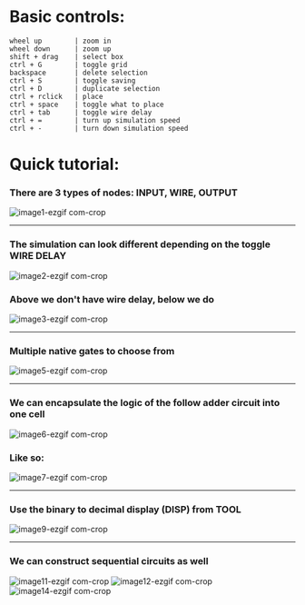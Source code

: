 
# Basic controls:
```
wheel up        | zoom in
wheel down      | zoom up
shift + drag    | select box
ctrl + G        | toggle grid
backspace       | delete selection
ctrl + S        | toggle saving
ctrl + D        | duplicate selection
ctrl + rclick   | place
ctrl + space    | toggle what to place
ctrl + tab      | toggle wire delay
ctrl + =        | turn up simulation speed
ctrl + -        | turn down simulation speed
```
# Quick tutorial:
### There are 3 types of nodes: INPUT, WIRE, OUTPUT

![image1-ezgif com-crop](https://github.com/user-attachments/assets/cc89dc06-cf91-4d51-8665-855d25281d7b)
***
### The simulation can look different depending on the toggle WIRE DELAY

![image2-ezgif com-crop](https://github.com/user-attachments/assets/31345394-c46f-4231-88a3-f6678d886258)
### Above we don't have wire delay, below we do

![image3-ezgif com-crop](https://github.com/user-attachments/assets/af16cb51-88b6-40a9-8289-21e21256bdf0)
***
### Multiple native gates to choose from

![image5-ezgif com-crop](https://github.com/user-attachments/assets/af90a85b-cc52-496f-9375-4ea353546a1d)
***
### We can encapsulate the logic of the follow adder circuit into one cell

![image6-ezgif com-crop](https://github.com/user-attachments/assets/392d5801-ed03-4f4d-a734-9c3cd1368e4e)
### Like so:

![image7-ezgif com-crop](https://github.com/user-attachments/assets/929caedc-56a6-4f4c-a675-bdccd0fcc28a)
***
### Use the binary to decimal display (DISP) from TOOL

![image9-ezgif com-crop](https://github.com/user-attachments/assets/65844e17-11dc-4dfa-aa81-5f7efb87bc63)
***
### We can construct sequential circuits as well

![image11-ezgif com-crop](https://github.com/user-attachments/assets/9f7d27e6-ad92-42d8-88a3-8501cb42a64b)
![image12-ezgif com-crop](https://github.com/user-attachments/assets/00389b46-ea38-434f-9eba-b50260efe753)
![image14-ezgif com-crop](https://github.com/user-attachments/assets/a0168272-d1b3-477c-9cbc-96c87646c055)
